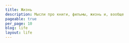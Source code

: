 ```yaml
---
title: Жизнь
description: Мысли про книги, фильмы, жизнь и, вообще
pageable: true
per_page: 10
blog: life
layout: life
---
```


